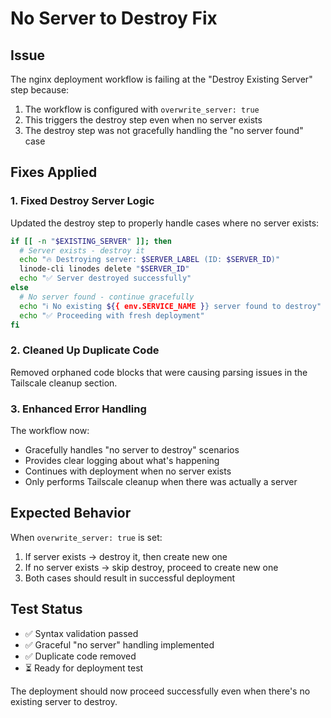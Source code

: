 # No Server to Destroy Fix

## Issue
The nginx deployment workflow is failing at the "Destroy Existing Server" step because:
1. The workflow is configured with `overwrite_server: true` 
2. This triggers the destroy step even when no server exists
3. The destroy step was not gracefully handling the "no server found" case

## Fixes Applied

### 1. Fixed Destroy Server Logic
Updated the destroy step to properly handle cases where no server exists:

```bash
if [[ -n "$EXISTING_SERVER" ]]; then
  # Server exists - destroy it
  echo "🔥 Destroying server: $SERVER_LABEL (ID: $SERVER_ID)"
  linode-cli linodes delete "$SERVER_ID"
  echo "✅ Server destroyed successfully"
else
  # No server found - continue gracefully
  echo "ℹ️ No existing ${{ env.SERVICE_NAME }} server found to destroy"
  echo "✅ Proceeding with fresh deployment"
fi
```

### 2. Cleaned Up Duplicate Code
Removed orphaned code blocks that were causing parsing issues in the Tailscale cleanup section.

### 3. Enhanced Error Handling
The workflow now:
- Gracefully handles "no server to destroy" scenarios
- Provides clear logging about what's happening
- Continues with deployment when no server exists
- Only performs Tailscale cleanup when there was actually a server

## Expected Behavior
When `overwrite_server: true` is set:
1. If server exists → destroy it, then create new one
2. If no server exists → skip destroy, proceed to create new one
3. Both cases should result in successful deployment

## Test Status
- ✅ Syntax validation passed
- ✅ Graceful "no server" handling implemented
- ✅ Duplicate code removed
- ⏳ Ready for deployment test

The deployment should now proceed successfully even when there's no existing server to destroy.
